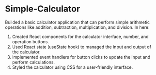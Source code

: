 # Simple-Calculator

Builded a basic calculator application that can
perform simple arithmetic operations like addition,
subtraction, multiplication, and division.
In here:
1. Created React components for the calculator interface,
number, and operation buttons.
2. Used React state (useState hook) to managed the
input and output of the calculator.
3. Implemented event handlers for button clicks to update
the input and perform calculations.
4. Styled the calculator using CSS for a user-friendly
interface.
